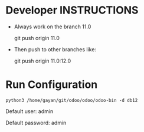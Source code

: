 Developer INSTRUCTIONS
======================

* Always work on the branch 11.0

  git push origin 11.0

* Then push to other branches like:

  git push origin 11.0:12.0

Run Configuration
======================

    python3 /home/gayan/git/odoo/odoo/odoo-bin -d db12
    
Default user: admin

Default password: admin
